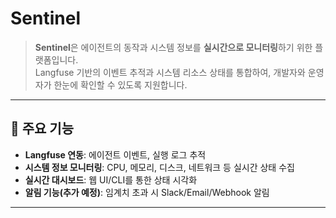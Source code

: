 # Sentinel

> **Sentinel**은 에이전트의 동작과 시스템 정보를 **실시간으로 모니터링**하기 위한 플랫폼입니다.  
Langfuse 기반의 이벤트 추적과 시스템 리소스 상태를 통합하여, 개발자와 운영자가 한눈에 확인할 수 있도록 지원합니다.

---

## 🚀 주요 기능
- **Langfuse 연동**: 에이전트 이벤트, 실행 로그 추적
- **시스템 정보 모니터링**: CPU, 메모리, 디스크, 네트워크 등 실시간 상태 수집
- **실시간 대시보드**: 웹 UI/CLI를 통한 상태 시각화
- **알림 기능(추가 예정)**: 임계치 초과 시 Slack/Email/Webhook 알림

---